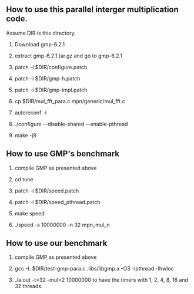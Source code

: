 
## How to use this parallel interger multiplication code.

Assume DIR is this directory.

1) Download gmp-6.2.1

2) extract gmp-6.2.1.tar.gz and go to gmp-6.2.1

3) patch -i $DIR/configure.patch

4) patch -i $DIR/gmp-h.patch

5) patch -i $DIR/gmp-impl.patch

6) cp $DIR/mul_fft_para.c mpn/generic/mul_fft.c

7) autoreconf -i

8) ./configure --disable-shared --enable-pthread

9) make -j8


## How to use GMP's benchmark

1) compile GMP as presented above

2) cd tune

3) patch -i $DIR/speed.patch

4) patch -i $DIR/speed_pthread.patch

5) make speed

6) ./speed -s 10000000 -n 32 mpn_mul_n


## How to use our benchmark

1) compile GMP as presented above

2) gcc -I. $DIR/test-gmp-para.c .libs/libgmp.a -O3 -lpthread -lhwloc

3) ./a.out -t=32 -mul=2 10000000
    to have the timers with 1, 2, 4, 8, 16 and 32 threads.
